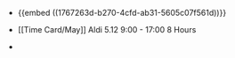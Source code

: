 - {{embed  ((1767263d-b270-4cfd-ab31-5605c07f561d))}}

- [[Time Card/May]]
Aldi 5.12
9:00 - 17:00
8 Hours

- 
